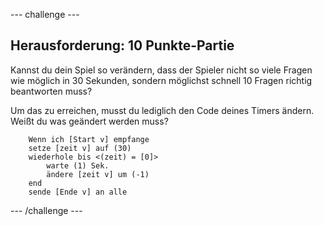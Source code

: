 \--- challenge \---

## Herausforderung: 10 Punkte-Partie

Kannst du dein Spiel so verändern, dass der Spieler nicht so viele Fragen wie möglich in 30 Sekunden, sondern möglichst schnell 10 Fragen richtig beantworten muss?

Um das zu erreichen, musst du lediglich den Code deines Timers ändern. Weißt du was geändert werden muss?

```blocks
    Wenn ich [Start v] empfange
    setze [zeit v] auf (30)
    wiederhole bis <(zeit) = [0]>
        warte (1) Sek.
        ändere [zeit v] um (-1)
    end
    sende [Ende v] an alle
```

\--- /challenge \---